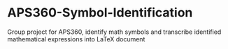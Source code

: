 # APS360-Symbol-Identification
Group project for APS360, identify math symbols and transcribe identified mathematical expressions into LaTeX document
